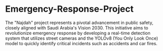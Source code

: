 # Emergency-Response-Project

The "Najdah" project represents a pivotal advancement in public safety, closely aligned with Saudi Arabia's Vision 2030. This initiative aims to revolutionize emergency response by developing a real-time detection system that utilizes street cameras and the YOLOv8 (You Only Look Once) model to quickly identify critical incidents such as accidents and car fires.
